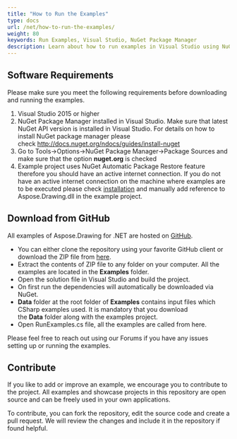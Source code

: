 ```yaml
---
title: "How to Run the Examples"
type: docs
url: /net/how-to-run-the-examples/
weight: 80
keywords: Run Examples, Visual Studio, NuGet Package Manager
description: Learn about how to run examples in Visual Studio using NuGet or manually add reference to dll.
---
```


## **Software Requirements**
Please make sure you meet the following requirements before downloading and running the examples.

1. Visual Studio 2015 or higher
1. NuGet Package Manager installed in Visual Studio. Make sure that latest NuGet API version is installed in Visual Studio. For details on how to install NuGet package manager please check <http://docs.nuget.org/ndocs/guides/install-nuget>
1. Go to Tools->Options->NuGet Package Manager->Package Sources and make sure that the option **nuget.org** is checked
1. Example project uses NuGet Automatic Package Restore feature therefore you should have an active internet connection. If you do not have an active internet connection on the machine where examples are to be executed please check [installation](/drawing/net/installation/) and manually add reference to Aspose.Drawing.dll in the example project.
## **Download from GitHub**
All examples of Aspose.Drawing for .NET are hosted on [GitHub](https://github.com/aspose-drawing/Aspose.Drawing-for-.NET).

- You can either clone the repository using your favorite GitHub client or download the ZIP file from [here](https://github.com/aspose-drawing/Aspose.Drawing-for-.NET/archive/master.zip).
- Extract the contents of ZIP file to any folder on your computer. All the examples are located in the **Examples** folder.
- Open the solution file in Visual Studio and build the project.
- On first run the dependencies will automatically be downloaded via NuGet.
- **Data** folder at the root folder of **Examples** contains input files which CSharp examples used. It is mandatory that you download the **Data** folder along with the examples project.
- Open RunExamples.cs file, all the examples are called from here.

Please feel free to reach out using our Forums if you have any issues setting up or running the examples.
## **Contribute**
If you like to add or improve an example, we encourage you to contribute to the project. All examples and showcase projects in this repository are open source and can be freely used in your own applications.

To contribute, you can fork the repository, edit the source code and create a pull request. We will review the changes and include it in the repository if found helpful.
